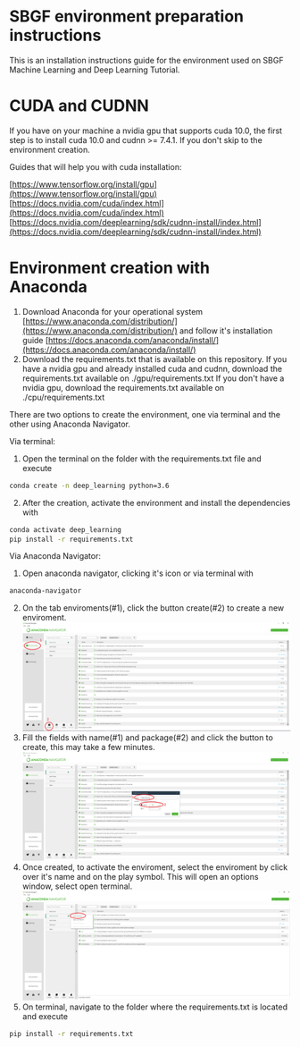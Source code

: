 # SBGF environment preparation instructions
This is an installation instructions guide for the environment used on SBGF Machine Learning and Deep Learning Tutorial.

# CUDA and CUDNN

If you have on your machine a nvidia gpu that supports cuda 10.0, the first step is to install cuda 10.0 and cudnn >= 7.4.1. If you don't  skip to the environment creation.

Guides that will help you with cuda installation:

[https://www.tensorflow.org/install/gpu](https://www.tensorflow.org/install/gpu)
[https://docs.nvidia.com/cuda/index.html](https://docs.nvidia.com/cuda/index.html)
[https://docs.nvidia.com/deeplearning/sdk/cudnn-install/index.html](https://docs.nvidia.com/deeplearning/sdk/cudnn-install/index.html)

# Environment creation with Anaconda

1. Download Anaconda for your operational system [https://www.anaconda.com/distribution/](https://www.anaconda.com/distribution/) and follow it's installation guide [https://docs.anaconda.com/anaconda/install/](https://docs.anaconda.com/anaconda/install/)
2. Download the requirements.txt that is available on this repository.
    If you have a nvidia gpu and already installed cuda and cudnn, download the requirements.txt available on ./gpu/requirements.txt
    If you don't have a nvidia gpu, download the requirements.txt available on ./cpu/requirements.txt

There are two options to create the environment, one via terminal and the other using Anaconda Navigator.

Via terminal:
1. Open the terminal on the folder with the requirements.txt file and execute
  ```sh
  conda create -n deep_learning python=3.6
  ```
2. After the creation, activate the environment and install the dependencies with
  ```sh
  conda activate deep_learning
  pip install -r requirements.txt
  ```
  
Via Anaconda Navigator:
1. Open anaconda navigator, clicking it's icon or via terminal with 
  ```sh
  anaconda-navigator
  ```
2. On the tab enviroments(#1), click the button create(#2) to create a new enviroment.
![](createbutton.png)
3. Fill the fields with name(#1) and package(#2) and click the button to create, this may take a few minutes.
![](createbuttonoptions.png)
4. Once created, to activate the enviroment, select the enviroment by click over it's name and on the play symbol. This will open an options window, select open terminal.
![](envoptions.png)
5. On terminal, navigate to the folder where the requirements.txt is located and execute
  ```sh
  pip install -r requirements.txt
  ```
  


